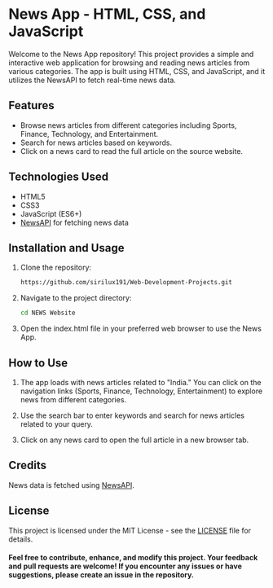 # News App - HTML, CSS, and JavaScript

Welcome to the News App repository! This project provides a simple and interactive web application for browsing and reading news articles from various categories. The app is built using HTML, CSS, and JavaScript, and it utilizes the NewsAPI to fetch real-time news data.

## Features

- Browse news articles from different categories including Sports, Finance, Technology, and Entertainment.
- Search for news articles based on keywords.
- Click on a news card to read the full article on the source website.

## Technologies Used

- HTML5
- CSS3
- JavaScript (ES6+)
- [NewsAPI](https://newsapi.org/) for fetching news data

## Installation and Usage

1. Clone the repository:

   ```bash
   https://github.com/sirilux191/Web-Development-Projects.git

2. Navigate to the project directory:

   ```bash
   cd NEWS Website

3. Open the index.html file in your preferred web browser to use the News App.

## How to Use

1. The app loads with news articles related to "India." You can click on the navigation links (Sports, Finance, Technology, Entertainment) to explore news from different categories.

2. Use the search bar to enter keywords and search for news articles related to your query.

3. Click on any news card to open the full article in a new browser tab.

## Credits

News data is fetched using [NewsAPI](https://newsapi.org/).

## License

This project is licensed under the MIT License - see the [LICENSE](LICENSE.md) file for details.

#### Feel free to contribute, enhance, and modify this project. Your feedback and pull requests are welcome! If you encounter any issues or have suggestions, please create an issue in the repository.
